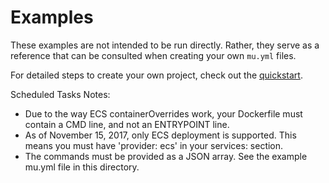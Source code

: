# Examples
These examples are not intended to be run directly.  Rather, they serve as a reference that can be consulted when creating your own `mu.yml` files.

For detailed steps to create your own project, check out the [quickstart](https://github.com/stelligent/mu/wiki/Quickstart#steps).

Scheduled Tasks Notes:
  * Due to the way ECS containerOverrides work, your Dockerfile must
    contain a CMD line, and not an ENTRYPOINT line.
  * As of November 15, 2017, only ECS deployment is supported.
    This means you must have 'provider: ecs' in your services: section.
  * The commands must be provided as a JSON array. See the example mu.yml file in this directory.

